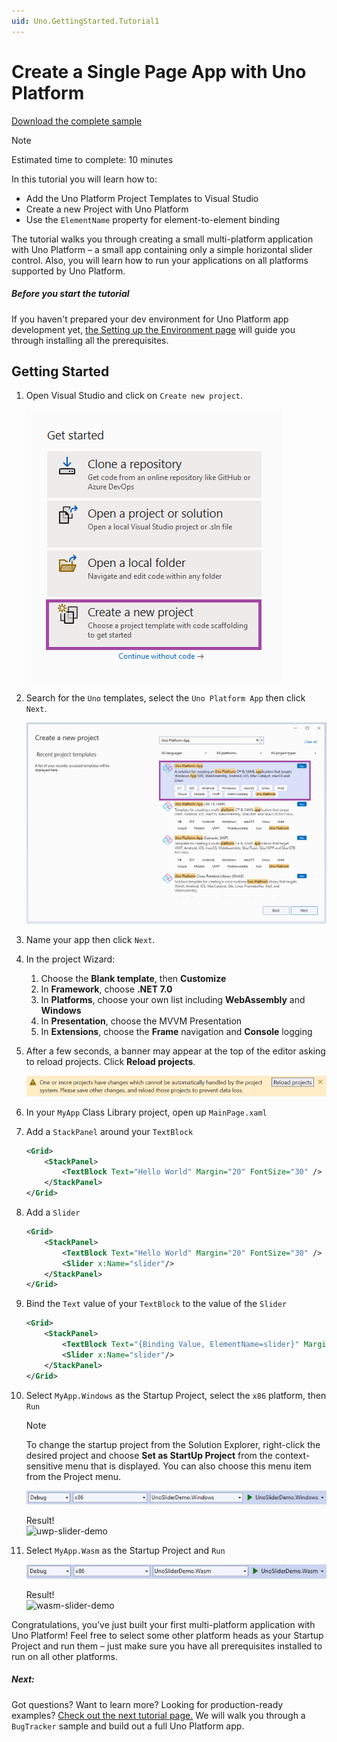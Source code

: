 ```yaml
---
uid: Uno.GettingStarted.Tutorial1
---
```


# Create a Single Page App with Uno Platform

[Download the complete sample](https://github.com/unoplatform/Uno.GettingStartedTutorial/tree/master/src/Getting-Started-Tutorial-1)  

> [!NOTE] 
> Estimated time to complete: 10 minutes

In this tutorial you will learn how to:

- Add the Uno Platform Project Templates to Visual Studio
- Create a new Project with Uno Platform
- Use the `ElementName` property for element-to-element binding

The tutorial walks you through creating a small multi-platform application with Uno Platform – a small app containing only a simple horizontal slider control.
Also, you will learn how to run your applications on all platforms supported by Uno Platform.

<div class="NOTE alert alert-info">
<h5>Before you start the tutorial</h5>
If you haven't prepared your dev environment for Uno Platform app development yet, <a href="get-started.md">the Setting up the Environment page</a> will guide you through installing all the prerequisites.
</div>

## Getting Started

1. Open Visual Studio and click on `Create new project`.  

    ![](Assets/tutorial01/newproject1.PNG)

1. Search for the `Uno` templates, select the `Uno Platform App` then click `Next`.  

    ![](Assets/tutorial01/newproject2.PNG)

1. Name your app then click `Next`.

1. In the project Wizard:
    1. Choose the **Blank template**, then **Customize**
    1. In **Framework**, choose **.NET 7.0**
    1. In **Platforms**, choose your own list including **WebAssembly** and **Windows**
    1. In **Presentation**, choose the MVVM Presentation
    1. In **Extensions**, choose the **Frame** navigation and **Console** logging

1. After a few seconds, a banner may appear at the top of the editor asking to reload projects. Click **Reload projects**.

    ![](Assets/quick-start/vs2022-project-reload.PNG)

1. In your `MyApp` Class Library project, open up `MainPage.xaml`

1. Add a `StackPanel` around your `TextBlock`
    ```xml
    <Grid>
        <StackPanel>
            <TextBlock Text="Hello World" Margin="20" FontSize="30" />
        </StackPanel>
    </Grid>
    ```

1. Add a `Slider`
    ```xml
    <Grid>
        <StackPanel>
            <TextBlock Text="Hello World" Margin="20" FontSize="30" />
            <Slider x:Name="slider"/>
        </StackPanel>
    </Grid>
    ```

1. Bind the `Text` value of your `TextBlock` to the value of the `Slider`
    ```xml
    <Grid>
        <StackPanel>
            <TextBlock Text="{Binding Value, ElementName=slider}" Margin="20" FontSize="30" />
            <Slider x:Name="slider"/>
        </StackPanel>
    </Grid>
    ```

1. Select `MyApp.Windows` as the Startup Project, select the `x86` platform, then `Run`  
   > [!NOTE] 
   > To change the startup project from the Solution Explorer, right-click the desired project and choose **Set as StartUp Project** from the context-sensitive menu that is displayed. You can also choose this menu item from the Project menu.

    ![build-winui](Assets/build-winui.png)

    Result!  
    ![uwp-slider-demo](Assets/uwp-slider-demo.gif)

1. Select `MyApp.Wasm` as the Startup Project and `Run`  

    ![build-wasm](Assets/build-wasm.JPG)

    Result!  
    ![wasm-slider-demo](Assets/wasm-slider-demo.gif)

Congratulations, you’ve just built your first multi-platform application with Uno Platform! Feel free to select some other platform heads as your Startup Project and run them – just make sure you have all prerequisites installed to run on all other platforms.  

<div class="NOTE alert alert-info">
<h5>Next:</h5>

Got questions? Want to learn more? Looking for production-ready examples? [Check out the next tutorial page.](getting-started-tutorial-2.md) We will walk you through a `BugTracker` sample and build out a full Uno Platform app.

</div>
